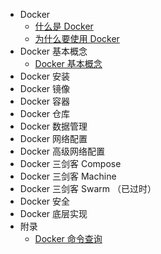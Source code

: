 * Docker
  * [什么是 Docker](docs-docker/什么是Docker.md)
  * [为什么要使用 Docker](docs-docker/为什么要使用Docker.md)
* Docker 基本概念
  * [Docker 基本概念](docs-docker/Docker基本概念.md)
* Docker 安装
* Docker 镜像
* Docker 容器
* Docker 仓库
* Docker 数据管理
* Docker 网络配置
* Docker 高级网络配置
* Docker 三剑客 Compose
* Docker 三剑客 Machine
* Docker 三剑客 Swarm （已过时）
* Docker 安全
* Docker 底层实现
* 附录
  * [Docker 命令查询](docs-docker/Docker命令查询.md)

